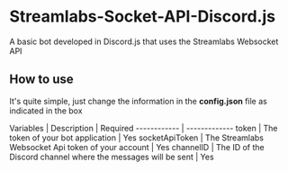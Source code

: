 # Streamlabs-Socket-API-Discord.js
A basic bot developed in Discord.js that uses the Streamlabs Websocket API

## How to use
It's quite simple, just change the information in the **config.json** file as indicated in the box

Variables | Description | Required
------------ | -------------
token | The token of your bot application | Yes
socketApiToken | The Streamlabs Websocket Api token of your account | Yes
channelID | The ID of the Discord channel where the messages will be sent | Yes
